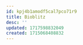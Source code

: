 ```yaml
---
id: kpj4b1amodf5cal7pco71r9
title: Bioblitz
desc: ''
updated: 1717598832049
created: 1715068408832
---
```

